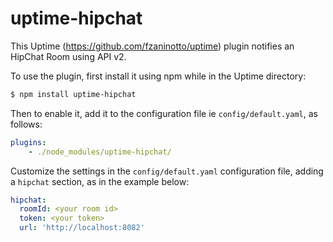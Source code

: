 # uptime-hipchat
This Uptime (https://github.com/fzaninotto/uptime) plugin notifies an HipChat Room using API v2.

To use the plugin, first install it using npm while in the Uptime directory:

```sh
$ npm install uptime-hipchat
```

Then to enable it, add it to the configuration file ie `config/default.yaml`, as follows:

```yaml
plugins:
    - ./node_modules/uptime-hipchat/
```

Customize the settings in the `config/default.yaml` configuration file, adding a `hipchat` section, as in the example below:

```yaml
hipchat:
  roomId: <your room id>
  token: <your token>
  url: 'http://localhost:8082'
```
